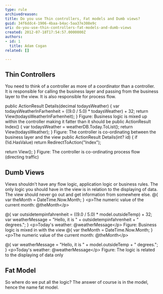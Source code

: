 ```yaml
---
type: rule
archivedreason: 
title: Do you use Thin controllers, Fat models and Dumb views?
guid: 34f6ddc4-1906-4baa-b4ac-5aa37e308e9c
uri: do-you-use-thin-controllers-fat-models-and-dumb-views
created: 2012-07-18T17:54:57.0000000Z
authors:
- id: 1
  title: Adam Cogan
related: []

---
```


## Thin Controllers

You need to think of a controller as more of a coordinator than a controller. 
It is responsible for calling the business layer and passing from the business layer to the view. 
It is also responsible for process flow.

<!--endintro-->
public ActionResult Details(decimal todaysWeather)
{
var todaysWeatherInFarhenheit = ((9.0 / 5.0) \* todaysWeather) + 32;
return View(todaysWeatherInFarhenheit); }
Figure: Business logic is mixed up within the controller making it fatter than it should be public ActionResult Index()
{
var todaysWeather = weatherDB.Today.ToList();
return View(todaysWeather);
} Figure: The controller is co-ordinating between the business layer and the view public ActionResult Details(int? id)
{
if (!id.HasValue)
return RedirectToAction("Index");

return View();
} Figure: The controller is co-ordinating process flow (directing traffic) 
## Dumb Views

Views shouldn't have any flow logic, application logic or business rules.
The only logic you should have in the view is in relation to the displaying of data.
The view should never go out and get information from somewhere else.
@{ var theMonth = DateTime.Now.Month; }
&lt;p&gt;The numeric value of the current month: @theMonth&lt;/p&gt;

@{
var outsidetempinfahrenheit = ((9.0 / 5.0) \* model.outsideTemp) + 32;
var weatherMessage = "Hello, it is " + outsidetempinfahrenheit + " 
degrees.";
}
&lt;p&gt;Today's weather: @weatherMessage&lt;/p&gt; Figure: Business logic is mixed in with the view @{ var theMonth = DateTime.Now.Month; }
&lt;p&gt;The numeric value of the current month: @theMonth&lt;/p&gt;

@{
var weatherMessage = "Hello, it is " + model.outsideTemp + " degrees.";
}
&lt;p&gt;Today's weather: @weatherMessage&lt;/p&gt;
Figure: The logic is related to the displaying of data only 
## Fat Model

So where do we put all the logic? The answer of course is in the model, hence the name fat model.
